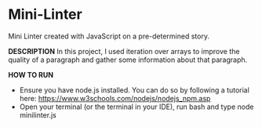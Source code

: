 # Mini-Linter
Mini Linter created with JavaScript on a pre-determined story.

**DESCRIPTION**
In this project, I used iteration over arrays to improve the quality of a paragraph and gather 
some information about that paragraph.

**HOW TO RUN**
- Ensure you have node.js installed. You can do so by following a tutorial here: https://www.w3schools.com/nodejs/nodejs_npm.asp
- Open your terminal (or the terminal in your IDE), run bash and type node minilinter.js


